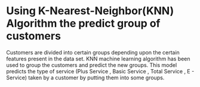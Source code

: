 # Using K-Nearest-Neighbor(KNN) Algorithm the predict group of customers

Customers are divided into certain groups depending upon the certain features present in the data set. KNN machine learning algorithm has been used to group the customers and predict the new groups.
This model predicts the type of service (Plus Service , Basic Service , Total Service , E - Service) taken by a customer by putting them into some groups.
